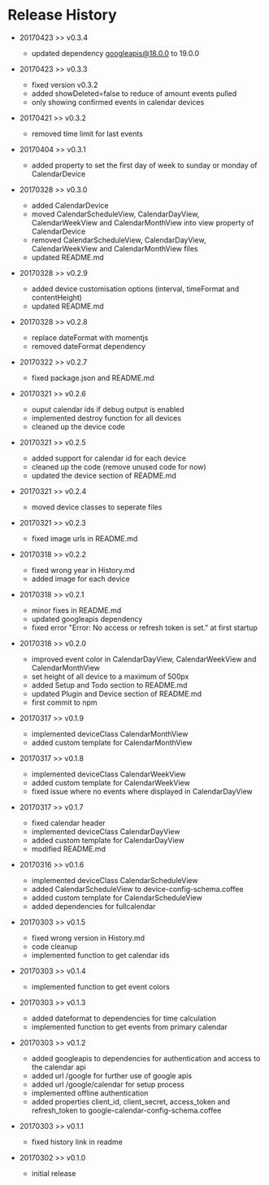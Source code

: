 # Release History

* 20170423 >> v0.3.4
	* updated dependency googleapis@18.0.0 to 19.0.0

* 20170423 >> v0.3.3
	* fixed version v0.3.2
	* added showDeleted=false to reduce of amount events pulled
	* only showing confirmed events in calendar devices

* 20170421 >> v0.3.2
	* removed time limit for last events

* 20170404 >> v0.3.1
	* added property to set the first day of week to sunday or monday of CalendarDevice

* 20170328 >> v0.3.0
	* added CalendarDevice
	* moved CalendarScheduleView, CalendarDayView, CalendarWeekView and CalendarMonthView into view property of CalendarDevice
	* removed CalendarScheduleView, CalendarDayView, CalendarWeekView and CalendarMonthView files
	* updated README.md

* 20170328 >> v0.2.9
	* added device customisation options (interval, timeFormat and contentHeight)
	* updated README.md

* 20170328 >> v0.2.8
	* replace dateFormat with momentjs
	* removed dateFormat dependency

* 20170322 >> v0.2.7
	* fixed package.json and README.md

* 20170321 >> v0.2.6
	* ouput calendar ids if debug output is enabled
	* implemented destroy function for all devices
	* cleaned up the device code

* 20170321 >> v0.2.5
	* added support for calendar id for each device
	* cleaned up the code (remove unused code for now)
	* updated the device section of README.md

* 20170321 >> v0.2.4
	* moved device classes to seperate files

* 20170321 >> v0.2.3
	* fixed image urls in README.md

* 20170318 >> v0.2.2
	* fixed wrong year in History.md
	* added image for each device

* 20170318 >> v0.2.1
	* minor fixes in README.md
	* updated googleapis dependency
	* fixed error "Error: No access or refresh token is set." at first startup

* 20170318 >> v0.2.0
	* improved event color in CalendarDayView, CalendarWeekView and CalendarMonthView
	* set height of all device to a maximum of 500px
	* added Setup and Todo section to README.md
	* updated Plugin and Device section of README.md
	* first commit to npm

* 20170317 >> v0.1.9
	* implemented deviceClass CalendarMonthView
	* added custom template for CalendarMonthView

* 20170317 >> v0.1.8
	* implemented deviceClass CalendarWeekView
	* added custom template for CalendarWeekView
	* fixed issue where no events where displayed in CalendarDayView

* 20170317 >> v0.1.7
	* fixed calendar header 
	* implemented deviceClass CalendarDayView
	* added custom template for CalendarDayView
	* modified README.md

* 20170316 >> v0.1.6
	* implemented deviceClass CalendarScheduleView
	* added CalendarScheduleView to device-config-schema.coffee
	* added custom template for CalendarScheduleView
	* added dependencies for fullcalendar

* 20170303 >> v0.1.5
	* fixed wrong version in History.md
	* code cleanup
	* implemented function to get calendar ids

* 20170303 >> v0.1.4
	* implemented function to get event colors

* 20170303 >> v0.1.3
	* added dateformat to dependencies for time calculation
	* implemented function to get events from primary calendar

* 20170303 >> v0.1.2
	* added googleapis to dependencies for authentication and access to the calendar api
	* added url /google for further use of google apis
	* added url /google/calendar for setup process
	* implemented offline authentication
	* added properties client_id, client_secret, access_token and refresh_token to google-calendar-config-schema.coffee

* 20170303 >> v0.1.1
	* fixed history link in readme

* 20170302 >> v0.1.0
	* initial release